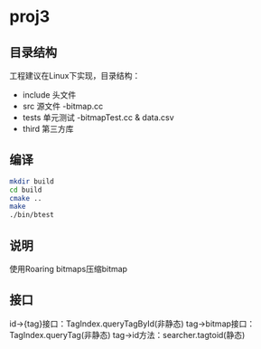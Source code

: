 # proj3

## 目录结构

工程建议在Linux下实现，目录结构：

- include   头文件
- src       源文件 -bitmap.cc
- tests     单元测试 -bitmapTest.cc & data.csv
- third     第三方库

## 编译

```bash
mkdir build
cd build
cmake ..
make
./bin/btest
```

## 说明
使用Roaring bitmaps压缩bitmap

## 接口
id->{tag}接口：TagIndex.queryTagById(非静态)
tag->bitmap接口：TagIndex.queryTag(非静态)
tag->id方法：searcher.tagtoid(静态)